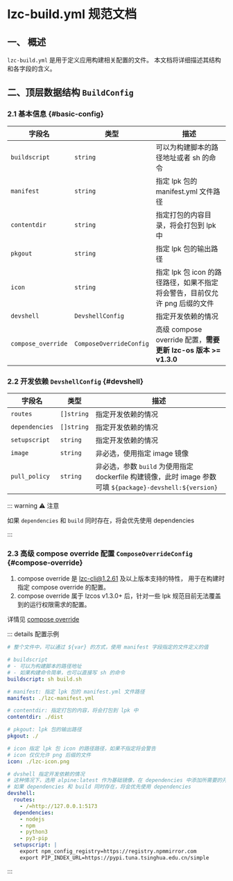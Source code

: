 # lzc-build.yml 规范文档

## 一、 概述

`lzc-build.yml` 是用于定义应用构建相关配置的文件。 本文档将详细描述其结构和各字段的含义。

## 二、顶层数据结构 `BuildConfig`

### 2.1 基本信息 {#basic-config}

| 字段名 | 类型 | 描述 |
| ---- | ---- | ---- |
| `buildscript` | `string` | 可以为构建脚本的路径地址或者 sh 的命令 |
| `manifest` | `string` | 指定 lpk 包的 manifest.yml 文件路径 |
| `contentdir` | `string` | 指定打包的内容目录，将会打包到 lpk 中 |
| `pkgout` | `string` | 指定 lpk 包的输出路径 |
| `icon` | `string` | 指定 lpk 包 icon 的路径路径，如果不指定将会警告，目前仅允许 png 后缀的文件 |
| `devshell` | `DevshellConfig` | 指定开发依赖的情况 |
| `compose_override` | `ComposeOverrideConfig` | 高级 compose override 配置，**需要更新 lzc-os 版本 >= v1.3.0** |

### 2.2 开发依赖 `DevshellConfig` {#devshell}

| 字段名 | 类型 | 描述 |
| ---- | ---- | ---- |
| `routes` | `[]string` | 指定开发依赖的情况 |
| `dependencies` | `[]string` | 指定开发依赖的情况 |
| `setupscript` | `string` | 指定开发依赖的情况 |
| `image` | `string` | 非必选，使用指定 image 镜像 |
| `pull_policy` | `string` | 非必选，参数 `build` 为使用指定 dockerfile 构建镜像，此时 image 参数可填 `${package}-devshell:${version}` |

::: warning ⚠️ 注意

如果 `dependencies` 和 `build` 同时存在，将会优先使用 dependencies

:::

### 2.3 高级 compose override 配置 `ComposeOverrideConfig` {#compose-override}

1. compose override 是 lzc-cli@1.2.61 及以上版本支持的特性， 用于在构建时指定 compose override 的配置。
2. compose override 属于 lzcos v1.3.0+ 后，针对一些 lpk 规范目前无法覆盖到的运行权限需求的配置。

详情见 [compose override](../advanced-compose-override.md)

::: details 配置示例
```yml
# 整个文件中，可以通过 ${var} 的方式，使用 manifest 字段指定的文件定义的值

# buildscript
# - 可以为构建脚本的路径地址
# - 如果构建命令简单，也可以直接写 sh 的命令
buildscript: sh build.sh

# manifest: 指定 lpk 包的 manifest.yml 文件路径
manifest: ./lzc-manifest.yml

# contentdir: 指定打包的内容，将会打包到 lpk 中
contentdir: ./dist

# pkgout: lpk 包的输出路径
pkgout: ./

# icon 指定 lpk 包 icon 的路径路径，如果不指定将会警告
# icon 仅仅允许 png 后缀的文件
icon: ./lzc-icon.png

# dvshell 指定开发依赖的情况
# 这种情况下，选用 alpine:latest 作为基础镜像，在 dependencies 中添加所需要的开发依赖即可
# 如果 dependencies 和 build 同时存在，将会优先使用 dependencies
devshell:
  routes:
    - /=http://127.0.0.1:5173
  dependencies:
    - nodejs
    - npm
    - python3
    - py3-pip
  setupscript: |
    export npm_config_registry=https://registry.npmmirror.com
    export PIP_INDEX_URL=https://pypi.tuna.tsinghua.edu.cn/simple
```
:::
